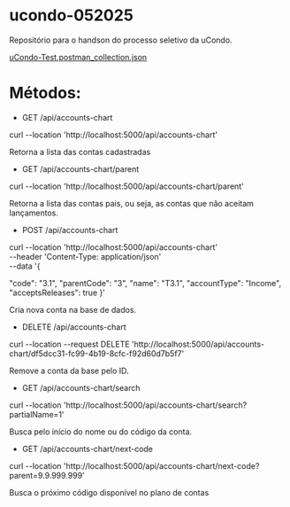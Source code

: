 # ucondo-052025
Repositório para o handson do processo seletivo da uCondo.

[uCondo-Test.postman_collection.json](https://github.com/user-attachments/files/20443571/uCondo-Test.postman_collection.json)

# Métodos:
* GET /api/accounts-chart

curl --location 'http://localhost:5000/api/accounts-chart'

Retorna a lista das contas cadastradas

* GET /api/accounts-chart/parent
  
curl --location 'http://localhost:5000/api/accounts-chart/parent'

Retorna a lista das contas pais, ou seja, as contas que não aceitam lançamentos.

* POST /api/accounts-chart

curl --location 'http://localhost:5000/api/accounts-chart' \
--header 'Content-Type: application/json' \
--data '{
  
  "code": "3.1",
  "parentCode": "3",
  "name": "T3.1",
  "accountType": "Income",
  "acceptsReleases": true
}'

Cria nova conta na base de dados.

* DELETE /api/accounts-chart

curl --location --request DELETE 'http://localhost:5000/api/accounts-chart/df5dcc31-fc99-4b19-8cfc-f92d60d7b5f7'

Remove a conta da base pelo ID.

* GET /api/accounts-chart/search

curl --location 'http://localhost:5000/api/accounts-chart/search?partialName=1'

Busca pelo início do nome ou do código da conta.

* GET /api/accounts-chart/next-code

curl --location 'http://localhost:5000/api/accounts-chart/next-code?parent=9.9.999.999'

Busca o próximo código disponível no plano de contas

